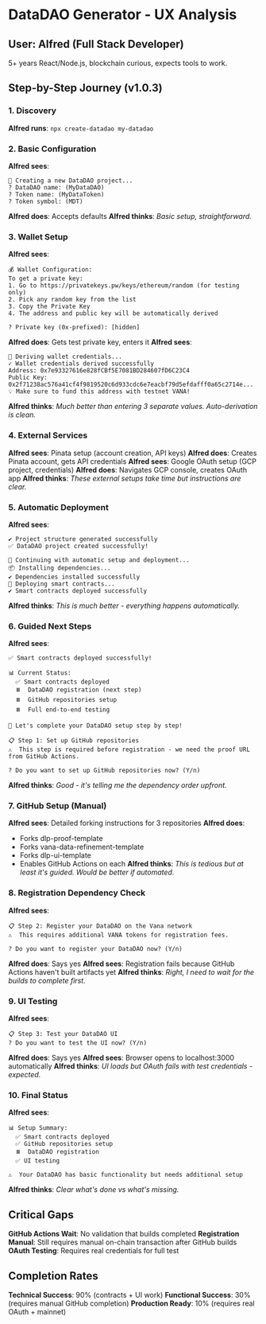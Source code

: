 # DataDAO Generator - UX Analysis

## User: Alfred (Full Stack Developer)
5+ years React/Node.js, blockchain curious, expects tools to work.

## Step-by-Step Journey (v1.0.3)

### 1. Discovery
**Alfred runs**: `npx create-datadao my-datadao`

### 2. Basic Configuration
**Alfred sees**:
```
🚀 Creating a new DataDAO project...
? DataDAO name: (MyDataDAO)
? Token name: (MyDataToken)
? Token symbol: (MDT)
```
**Alfred does**: Accepts defaults
**Alfred thinks**: *Basic setup, straightforward.*

### 3. Wallet Setup
**Alfred sees**:
```
💰 Wallet Configuration:
To get a private key:
1. Go to https://privatekeys.pw/keys/ethereum/random (for testing only)
2. Pick any random key from the list
3. Copy the Private Key
4. The address and public key will be automatically derived

? Private key (0x-prefixed): [hidden]
```
**Alfred does**: Gets test private key, enters it
**Alfred sees**:
```
🔑 Deriving wallet credentials...
✓ Wallet credentials derived successfully
Address: 0x7e93327616e828fCBf5E7081BD284607fD6C23C4
Public Key: 0x2f71238ac576a41cf4f9819520c6d933cdc6e7eacbf79d5efdafff0a65c2714e...
💡 Make sure to fund this address with testnet VANA!
```
**Alfred thinks**: *Much better than entering 3 separate values. Auto-derivation is clean.*

### 4. External Services
**Alfred sees**: Pinata setup (account creation, API keys)
**Alfred does**: Creates Pinata account, gets API credentials
**Alfred sees**: Google OAuth setup (GCP project, credentials)
**Alfred does**: Navigates GCP console, creates OAuth app
**Alfred thinks**: *These external setups take time but instructions are clear.*

### 5. Automatic Deployment
**Alfred sees**:
```
✔ Project structure generated successfully
✅ DataDAO project created successfully!

🔄 Continuing with automatic setup and deployment...
📦 Installing dependencies...
✔ Dependencies installed successfully
🚀 Deploying smart contracts...
✔ Smart contracts deployed successfully
```
**Alfred thinks**: *This is much better - everything happens automatically.*

### 6. Guided Next Steps
**Alfred sees**:
```
✅ Smart contracts deployed successfully!

📊 Current Status:
  ✅ Smart contracts deployed
  ⏸️  DataDAO registration (next step)
  ⏸️  GitHub repositories setup
  ⏸️  Full end-to-end testing

🚀 Let's complete your DataDAO setup step by step!

📋 Step 1: Set up GitHub repositories
⚠️  This step is required before registration - we need the proof URL from GitHub Actions.

? Do you want to set up GitHub repositories now? (Y/n)
```
**Alfred thinks**: *Good - it's telling me the dependency order upfront.*

### 7. GitHub Setup (Manual)
**Alfred sees**: Detailed forking instructions for 3 repositories
**Alfred does**:
- Forks dlp-proof-template
- Forks vana-data-refinement-template
- Forks dlp-ui-template
- Enables GitHub Actions on each
**Alfred thinks**: *This is tedious but at least it's guided. Would be better if automated.*

### 8. Registration Dependency Check
**Alfred sees**:
```
📋 Step 2: Register your DataDAO on the Vana network
⚠️  This requires additional VANA tokens for registration fees.

? Do you want to register your DataDAO now? (Y/n)
```
**Alfred does**: Says yes
**Alfred sees**: Registration fails because GitHub Actions haven't built artifacts yet
**Alfred thinks**: *Right, I need to wait for the builds to complete first.*

### 9. UI Testing
**Alfred sees**:
```
📋 Step 3: Test your DataDAO UI
? Do you want to test the UI now? (Y/n)
```
**Alfred does**: Says yes
**Alfred sees**: Browser opens to localhost:3000 automatically
**Alfred thinks**: *UI loads but OAuth fails with test credentials - expected.*

### 10. Final Status
**Alfred sees**:
```
📊 Setup Summary:
  ✅ Smart contracts deployed
  ✅ GitHub repositories setup
  ⏸️  DataDAO registration
  ✅ UI testing

⚠️  Your DataDAO has basic functionality but needs additional setup
```
**Alfred thinks**: *Clear what's done vs what's missing.*

## Critical Gaps

**GitHub Actions Wait**: No validation that builds completed
**Registration Manual**: Still requires manual on-chain transaction after GitHub builds
**OAuth Testing**: Requires real credentials for full test

## Completion Rates

**Technical Success**: 90% (contracts + UI work)
**Functional Success**: 30% (requires manual GitHub completion)
**Production Ready**: 10% (requires real OAuth + mainnet)